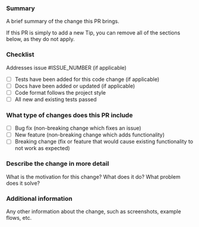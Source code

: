 ### Summary

A brief summary of the change this PR brings.

If this PR is simply to add a new Tip, you can remove all of the sections below, as they do not apply.

### Checklist

Addresses issue #ISSUE_NUMBER (if applicable)

- [ ] Tests have been added for this code change (if applicable)
- [ ] Docs have been added or updated (if applicable)
- [ ] Code format follows the project style
- [ ] All new and existing tests passed

### What type of changes does this PR include

- [ ] Bug fix (non-breaking change which fixes an issue)
- [ ] New feature (non-breaking change which adds functionality)
- [ ] Breaking change (fix or feature that would cause existing functionality to not work as expected)

### Describe the change in more detail

What is the motivation for this change? What does it do? What problem does it solve?

### Additional information

Any other information about the change, such as screenshots, example flows, etc.
